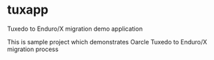 # tuxapp
Tuxedo to Enduro/X migration demo application


This is sample project which demonstrates Oarcle Tuxedo to Enduro/X migration process

